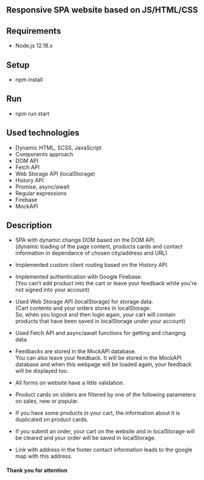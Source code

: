 ## Responsive SPA website based on JS/HTML/CSS

## Requirements

- Node.js 12.18.x

## Setup

- npm install

## Run

- npm run start

## Used technologies

- Dynamic HTML, SCSS, JavaScript
- Components approach
- DOM API
- Fetch API
- Web Storage API (localStorage)
- History API
- Promise, async/await
- Regular expressions
- Firebase
- MockAPI

## Description

- SPA with dynamic change DOM based on the DOM API.\
  (dynamic loading of the page content, products cards and contact information in dependance of chosen city/address and URL)

- Implemented custom client routing based on the History API.

- Implemented authentication with Google Firebase.\
  (You can't add product into the cart or leave your feedback while you're not signed into your account)
- Used Web Storage API (localStorage) for storage data.\
  (Cart contents and your orders stores in localStorage.\
  So, when you logout and then login again, your cart will contain products that have been saved in localStorage under your account)

- Used Fetch API and async/await functions for getting and changing data.

- Feedbacks are stored in the MockAPI database.\
  You can also leave your feedback. It will be stored in the MockAPI database and when this webpage will be loaded again, your feedback will be displayed too.

- All forms on website have a little validation.

- Product cards on sliders are filtered by one of the following parameters: on sales, new or popular.

- If you have some products in your cart, the information about it is duplicated on product cards.

- If you submit an order, your cart on the website and in localStorage will be cleared and your order will be saved in localStorage.

- Link with address in the footer contact information leads to the google map with this address.

#### Thank you for attention
